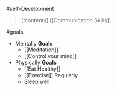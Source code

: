 #self-Development 

> [!contents]
> [[Communication Skills]]

#goals 
- Mentally
	**Goals**
	- [[Meditation]]
	- [[Control your mind]]
- Physically
	**Goals**
	 - [[Eat Healthy]] 
	 - [[Exercise]] Regularly
	 - Sleep well



